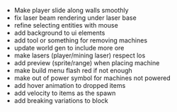 - Make player slide along walls smoothly
- fix laser beam rendering under laser base
- refine selecting entities with mouse
- add background to ui elements
- add tool or something for removing machines
- update world gen to include more ore
- make lasers (player/mining laser) respect los
- add preview (sprite/range) when placing machine
- make build menu flash red if not enough
- make out of power symbol for machines not powered
- add hover animation to dropped items
- add velocity to items as the spawn
- add breaking variations to block